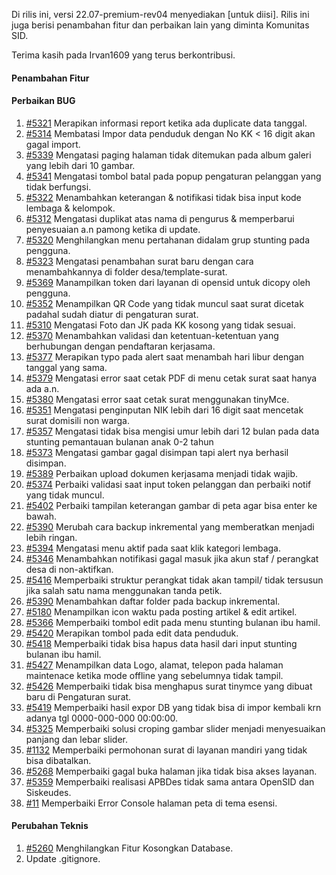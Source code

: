 Di rilis ini, versi 22.07-premium-rev04 menyediakan [untuk diisi]. Rilis ini juga berisi penambahan fitur dan perbaikan lain yang diminta Komunitas SID.

Terima kasih pada Irvan1609 yang terus berkontribusi.

#### Penambahan Fitur

#### Perbaikan BUG

1. [#5321](https://github.com/OpenSID/OpenSID/issues/5321) Merapikan informasi report ketika ada duplicate data tanggal.
2. [#5314](https://github.com/OpenSID/OpenSID/issues/5314) Membatasi Impor data penduduk dengan No KK < 16 digit akan gagal import.
3. [#5339](https://github.com/OpenSID/OpenSID/issues/5339) Mengatasi paging halaman tidak ditemukan pada album galeri yang lebih dari 10 gambar.
4. [#5341](https://github.com/OpenSID/OpenSID/issues/5341) Mengatasi tombol batal pada popup pengaturan pelanggan yang tidak berfungsi.
5. [#5322](https://github.com/OpenSID/OpenSID/issues/5322) Menambahkan keterangan & notifikasi tidak bisa input kode lembaga & kelompok.
6. [#5312](https://github.com/OpenSID/OpenSID/issues/5312) Mengatasi duplikat atas nama di pengurus & memperbarui penyesuaian a.n pamong ketika di update.
7. [#5320](https://github.com/OpenSID/OpenSID/issues/5320) Menghilangkan menu pertahanan didalam grup stunting pada pengguna.
8. [#5323](https://github.com/OpenSID/OpenSID/issues/5323) Mengatasi penambahan surat baru dengan cara menambahkannya di folder desa/template-surat.
9. [#5369](https://github.com/OpenSID/OpenSID/issues/5369) Manampilkan token dari layanan di opensid untuk dicopy oleh pengguna.
10. [#5352](https://github.com/OpenSID/OpenSID/issues/5352) Menampilkan QR Code yang tidak muncul saat surat dicetak padahal sudah diatur di pengaturan surat.
11. [#5310](https://github.com/OpenSID/OpenSID/issues/5310) Mengatasi Foto dan JK pada KK kosong yang tidak sesuai.
12. [#5370](https://github.com/OpenSID/OpenSID/issues/5370) Menambahkan validasi dan ketentuan-ketentuan yang berhubungan dengan pendaftaran kerjasama.
13. [#5377](https://github.com/OpenSID/OpenSID/issues/5377) Merapikan typo pada alert saat menambah hari libur dengan tanggal yang sama.
14. [#5379](https://github.com/OpenSID/OpenSID/issues/5379) Mengatasi error saat cetak PDF di menu cetak surat saat hanya ada a.n.
15. [#5380](https://github.com/OpenSID/OpenSID/issues/5380) Mengatasi error saat cetak surat menggunakan tinyMce.
16. [#5351](https://github.com/OpenSID/OpenSID/issues/5351) Mengatasi penginputan NIK lebih dari 16 digit saat mencetak surat domisili non warga.
17. [#5357](https://github.com/OpenSID/OpenSID/issues/5357) Mengatasi tidak bisa mengisi umur lebih dari 12 bulan pada data stunting pemantauan bulanan anak 0-2 tahun
18. [#5373](https://github.com/OpenSID/OpenSID/issues/5373) Mengatasi gambar gagal disimpan tapi alert nya berhasil disimpan.
19. [#5389](https://github.com/OpenSID/OpenSID/issues/5389) Perbaikan upload dokumen kerjasama menjadi tidak wajib.
20. [#5374](https://github.com/OpenSID/OpenSID/issues/5374) Perbaiki validasi saat input token pelanggan dan perbaiki notif yang tidak muncul.
21. [#5402](https://github.com/OpenSID/OpenSID/issues/5402) Perbaiki tampilan keterangan gambar di peta agar bisa enter ke bawah.
22. [#5390](https://github.com/OpenSID/OpenSID/issues/5390) Merubah cara backup inkremental yang memberatkan menjadi lebih ringan.
23. [#5394](https://github.com/OpenSID/OpenSID/issues/5394) Mengatasi menu aktif pada saat klik kategori lembaga.
24. [#5346](https://github.com/OpenSID/OpenSID/issues/5346) Menambahkan notifikasi gagal masuk jika akun staf / perangkat desa di non-aktifkan.
25. [#5416](https://github.com/OpenSID/OpenSID/issues/5416) Memperbaiki struktur perangkat tidak akan tampil/ tidak tersusun jika salah satu nama menggunakan tanda petik.
26. [#5390](https://github.com/OpenSID/OpenSID/issues/5390) Menambahkan daftar folder pada backup inkremental.
27. [#5180](https://github.com/OpenSID/OpenSID/issues/5180) Menampilkan icon waktu pada posting artikel & edit artikel.
28. [#5366](https://github.com/OpenSID/OpenSID/issues/5366) Memperbaiki tombol edit pada menu stunting bulanan ibu hamil.
29. [#5420](https://github.com/OpenSID/OpenSID/issues/5420) Merapikan tombol pada edit data penduduk.
30. [#5418](https://github.com/OpenSID/OpenSID/issues/5418) Memperbaiki tidak bisa hapus data hasil dari input stunting bulanan ibu hamil.
31. [#5427](https://github.com/OpenSID/OpenSID/issues/5427) Menampilkan data Logo, alamat, telepon pada halaman maintenace ketika mode offline yang sebelumnya tidak tampil.
32. [#5426](https://github.com/OpenSID/OpenSID/issues/5426) Memperbaiki tidak bisa menghapus surat tinymce yang dibuat baru di Pengaturan surat.
33. [#5419](https://github.com/OpenSID/OpenSID/issues/5419) Memperbaiki hasil expor DB yang tidak bisa di impor kembali krn adanya tgl 0000-000-000 00:00:00.
34. [#5325](https://github.com/OpenSID/OpenSID/issues/5325) Memperbaiki solusi croping gambar slider menjadi menyesuaikan panjang dan lebar slider.
35. [#1132](https://github.com/OpenSID/premium/issues/1132) Memperbaiki permohonan surat di layanan mandiri yang tidak bisa dibatalkan.
36. [#5268](https://github.com/OpenSID/OpenSID/issues/5268) Memperbaiki gagal buka halaman jika tidak bisa akses layanan.
37. [#5359](https://github.com/OpenSID/OpenSID/issues/5359) Memperbaiki realisasi APBDes tidak sama antara OpenSID dan Siskeudes.
38. [#11](https://github.com/OpenSID/tema-esensi/issues/11) Memperbaiki Error Console halaman peta di tema esensi.

#### Perubahan Teknis

1. [#5260](https://github.com/OpenSID/OpenSID/issues/5260) Menghilangkan Fitur Kosongkan Database.
2. Update .gitignore.
